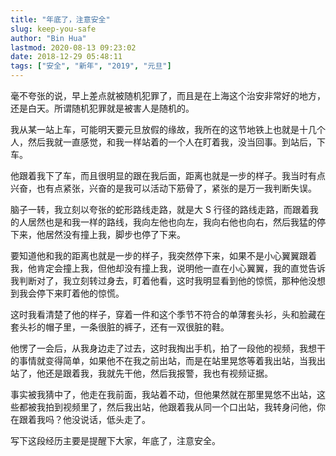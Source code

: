 ```yaml
---
title: "年底了，注意安全"
slug: keep-you-safe
author: "Bin Hua"
lastmod: 2020-08-13 09:23:02
date: 2018-12-29 05:48:11
tags: ["安全", "新年", "2019", "元旦"]
---
```


毫不夸张的说，早上差点就被随机犯罪了，而且是在上海这个治安非常好的地方，还是白天。所谓随机犯罪就是被害人是随机的。

我从某一站上车，可能明天要元旦放假的缘故，我所在的这节地铁上也就是十几个人，然后我就一直感觉，和我一样站着的一个人在盯着我，没当回事。到站后，下车。

他跟着我下了车，而且很明显的跟在我后面，距离也就是一步的样子。我当时有点兴奋，也有点紧张，兴奋的是我可以活动下筋骨了，紧张的是万一我判断失误。

脑子一转，我立刻以夸张的蛇形路线走路，就是大 S 行径的路线走路，而跟着我的人居然也是和我一样的路线，我向左他也向左，我向右他也向右，然后我猛的停下来，他居然没有撞上我，脚步也停了下来。

要知道他和我的距离也就是一步的样子，我突然停下来，如果不是小心翼翼跟着我，他肯定会撞上我，但他却没有撞上我，说明他一直在小心翼翼，我的直觉告诉我判断对了，我立刻转过身去，盯着他看，这时我明显看到他的惊慌，那种他没想到我会停下来盯着他的惊慌。

这时我看清楚了他的样子，穿着一件和这个季节不符合的单薄套头衫，头和脸藏在套头衫的帽子里，一条很脏的裤子，还有一双很脏的鞋。

他愣了一会后，从我身边走了过去，这时我掏出手机，拍了一段他的视频，我想干的事情就变得简单，如果他不在我之前出站，而是在站里晃悠等着我出站，当我出站了，他还是跟着我，我就先干他，然后我报警，我也有视频证据。

事实被我猜中了，他走在我前面，我站着不动，但他果然就在那里晃悠不出站，这些都被我拍到视频里了，然后我出站，他跟着我从同一个口出站，我转身问他，你在跟着我吗？他没说话，低头走了。

写下这段经历主要是提醒下大家，年底了，注意安全。